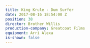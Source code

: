 ```yaml
---
title: King Krule - Dum Surfer
date: 2017-08-16 18:54:00 Z
position: 38
director: Brother Willis
production-company: Greatcoat Films
equipment: Arri Alexa
is-shown: false
---
```


